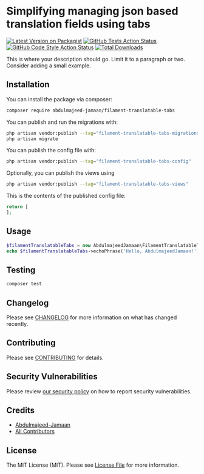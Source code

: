 # Simplifying managing json based translation fields using tabs

[![Latest Version on Packagist](https://img.shields.io/packagist/v/abdulmajeed-jamaan/filament-translatable-tabs.svg?style=flat-square)](https://packagist.org/packages/abdulmajeed-jamaan/filament-translatable-tabs)
[![GitHub Tests Action Status](https://img.shields.io/github/actions/workflow/status/abdulmajeed-jamaan/filament-translatable-tabs/run-tests.yml?branch=main&label=tests&style=flat-square)](https://github.com/abdulmajeed-jamaan/filament-translatable-tabs/actions?query=workflow%3Arun-tests+branch%3Amain)
[![GitHub Code Style Action Status](https://img.shields.io/github/actions/workflow/status/abdulmajeed-jamaan/filament-translatable-tabs/fix-php-code-styling.yml?branch=main&label=code%20style&style=flat-square)](https://github.com/abdulmajeed-jamaan/filament-translatable-tabs/actions?query=workflow%3A"Fix+PHP+code+styling"+branch%3Amain)
[![Total Downloads](https://img.shields.io/packagist/dt/abdulmajeed-jamaan/filament-translatable-tabs.svg?style=flat-square)](https://packagist.org/packages/abdulmajeed-jamaan/filament-translatable-tabs)



This is where your description should go. Limit it to a paragraph or two. Consider adding a small example.

## Installation

You can install the package via composer:

```bash
composer require abdulmajeed-jamaan/filament-translatable-tabs
```

You can publish and run the migrations with:

```bash
php artisan vendor:publish --tag="filament-translatable-tabs-migrations"
php artisan migrate
```

You can publish the config file with:

```bash
php artisan vendor:publish --tag="filament-translatable-tabs-config"
```

Optionally, you can publish the views using

```bash
php artisan vendor:publish --tag="filament-translatable-tabs-views"
```

This is the contents of the published config file:

```php
return [
];
```

## Usage

```php
$filamentTranslatableTabs = new AbdulmajeedJamaan\FilamentTranslatableTabs();
echo $filamentTranslatableTabs->echoPhrase('Hello, AbdulmajeedJamaan!');
```

## Testing

```bash
composer test
```

## Changelog

Please see [CHANGELOG](CHANGELOG.md) for more information on what has changed recently.

## Contributing

Please see [CONTRIBUTING](.github/CONTRIBUTING.md) for details.

## Security Vulnerabilities

Please review [our security policy](../../security/policy) on how to report security vulnerabilities.

## Credits

- [Abdulmajeed-Jamaan](https://github.com/Abdulmajeed-Jamaan)
- [All Contributors](../../contributors)

## License

The MIT License (MIT). Please see [License File](LICENSE.md) for more information.
